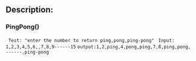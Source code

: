 ## Description:

### PingPong()

` Test: "enter the number to return ping,pong,ping-pong"`
` Input: 1,2,3,4,5,6,,7,8,9------15`
`output:1,2,ping,4,pong,ping,7,8,ping,pong, ------,ping-pong`

